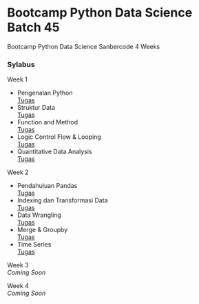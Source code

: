 # Bootcamp Python Data Science Batch 45
 Bootcamp Python Data Science Sanbercode 4 Weeks

 ### Sylabus

 Week 1

 - Pengenalan Python<br>
    [Tugas](./week%201/Tugas%20Hari%201.ipynb)<br>
 - Struktur Data<br>
    [Tugas](./week%201/Tugas%20Hari%202.ipynb)<br>
 - Function and Method<br>
    [Tugas](./week%201/Tugas%20Hari%203.ipynb)<br>
 - Logic Control Flow & Looping<br>
    [Tugas](./week%201/Tugas%20Hari%204.ipynb)<br>
 - Quantitative Data Analysis<br>
    [Tugas](./week%201/tugas_hari_5_2.ipynb)<br>


 Week 2

 - Pendahuluan Pandas<br>
    [Tugas](./week%202/Tugas%20Hari%201%20Pekan%202.ipynb)<br>
 - Indexing dan Transformasi Data<br>
    [Tugas](./week%202/Tugas%20Hari%202%20Pekan%202.ipynb)<br>
 - Data Wrangling<br>
    [Tugas](./week%202/Tugas%20Hari%203%20Pekan%202.ipynb)<br>
 - Merge & Groupby<br>
    [Tugas](./week%202/Tugas%20Hari%204%20Pekan%202.ipynb)<br>
 - Time Series<br>
    [Tugas](./week%202/Tugas%20Hari%205%20Pekan%202.ipynb)<br>


 Week 3<br>
 *Coming Soon*

 Week 4<br>
 *Coming Soon*

